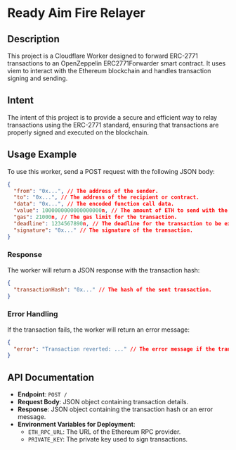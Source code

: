 # Ready Aim Fire Relayer

## Description
This project is a Cloudflare Worker designed to forward ERC-2771 transactions to an OpenZeppelin ERC2771Forwarder smart contract. It uses viem to interact with the Ethereum blockchain and handles transaction signing and sending.

## Intent
The intent of this project is to provide a secure and efficient way to relay transactions using the ERC-2771 standard, ensuring that transactions are properly signed and executed on the blockchain.

## Usage Example
To use this worker, send a POST request with the following JSON body:

```json
{
  "from": "0x...", // The address of the sender.
  "to": "0x...", // The address of the recipient or contract.
  "data": "0x...", // The encoded function call data.
  "value": 1000000000000000000n, // The amount of ETH to send with the transaction.
  "gas": 21000n, // The gas limit for the transaction.
  "deadline": 1234567890n, // The deadline for the transaction to be executed.
  "signature": "0x..." // The signature of the transaction.
}
```

### Response
The worker will return a JSON response with the transaction hash:

```json
{
  "transactionHash": "0x..." // The hash of the sent transaction.
}
```

### Error Handling
If the transaction fails, the worker will return an error message:

```json
{
  "error": "Transaction reverted: ..." // The error message if the transaction fails.
}
```

## API Documentation
- **Endpoint**: `POST /`
- **Request Body**: JSON object containing transaction details.
- **Response**: JSON object containing the transaction hash or an error message.
- **Environment Variables for Deployment**:
  - `ETH_RPC_URL`: The URL of the Ethereum RPC provider.
  - `PRIVATE_KEY`: The private key used to sign transactions. 